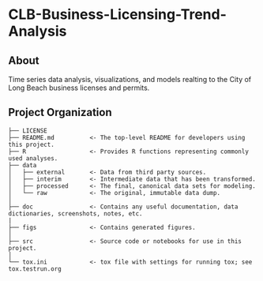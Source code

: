 # CLB-Business-Licensing-Trend-Analysis

## About
Time series data analysis, visualizations, and models realting to the City of Long Beach business licenses and permits.

Project Organization
------------

    ├── LICENSE
    ├── README.md          <- The top-level README for developers using this project.
    ├── R                  <- Provides R functions representing commonly used analyses.
    ├── data
    │   ├── external       <- Data from third party sources.
    │   ├── interim        <- Intermediate data that has been transformed.
    │   ├── processed      <- The final, canonical data sets for modeling.
    │   └── raw            <- The original, immutable data dump.
    │
    ├── doc                <- Contains any useful documentation, data dictionaries, screenshots, notes, etc.
    |
    ├── figs               <- Contains generated figures.
    │
    ├── src                <- Source code or notebooks for use in this project.
    │
    └── tox.ini            <- tox file with settings for running tox; see tox.testrun.org
